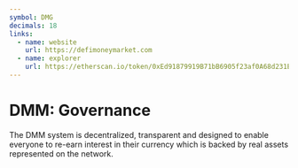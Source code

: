 ```yaml
---
symbol: DMG
decimals: 18
links:
  - name: website
    url: https://defimoneymarket.com
  - name: explorer
    url: https://etherscan.io/token/0xEd91879919B71bB6905f23af0A68d231EcF87b14
---
```


# DMM: Governance

The DMM system is decentralized, transparent and designed to enable everyone to re-earn interest in their currency which is backed by real assets represented on the network.
